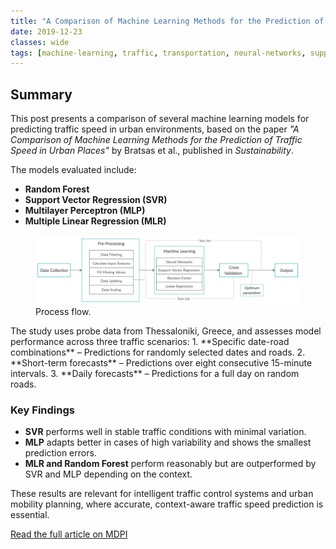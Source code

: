 ```yaml
---
title: "A Comparison of Machine Learning Methods for the Prediction of Traffic Speed in Urban Places"
date: 2019-12-23
classes: wide
tags: [machine-learning, traffic, transportation, neural-networks, support-vector-regression, random-forest]
---
```

## Summary
This post presents a comparison of several machine learning models for predicting traffic speed in urban environments, based on the paper _"A Comparison of Machine Learning Methods for the Prediction of Traffic Speed in Urban Places"_ by Bratsas et al., published in *Sustainability*.

The models evaluated include:
- **Random Forest**
- **Support Vector Regression (SVR)**
- **Multilayer Perceptron (MLP)**
- **Multiple Linear Regression (MLR)**
<figure>
  <img src="/assets/sustainability-1.webp" alt="Flow">
  <figcaption>Process flow.</figcaption>
</figure>  
The study uses probe data from Thessaloniki, Greece, and assesses model performance across three traffic scenarios:
1. **Specific date-road combinations** – Predictions for randomly selected dates and roads.
2. **Short-term forecasts** – Predictions over eight consecutive 15-minute intervals.
3. **Daily forecasts** – Predictions for a full day on random roads.

### Key Findings
- **SVR** performs well in stable traffic conditions with minimal variation.
- **MLP** adapts better in cases of high variability and shows the smallest prediction errors.
- **MLR and Random Forest** perform reasonably but are outperformed by SVR and MLP depending on the context.

These results are relevant for intelligent traffic control systems and urban mobility planning, where accurate, context-aware traffic speed prediction is essential.

[Read the full article on MDPI](https://doi.org/10.3390/su12010142)
